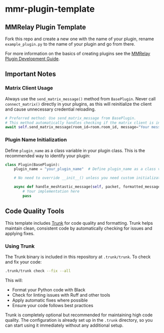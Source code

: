 # mmr-plugin-template

## MMRelay Plugin Template

Fork this repo and create a new one with the name of your plugin, rename `example_plugin.py` to the name of your plugin and go from there.

For more information on the basics of creating plugins see the [MMRelay Plugin Development Guide](https://github.com/geoffwhittington/meshtastic-matrix-relay/wiki/Plugin-Development-Guide).

## Important Notes

### Matrix Client Usage

Always use the `send_matrix_message()` method from `BasePlugin`. Never call `connect_matrix()` directly in your plugins, as this will reinitialize the client and cause unnecessary credential reloading.

```python
# Preferred method: Use send_matrix_message from BasePlugin.
# This method automatically handles checking if the matrix client is initialized and logs an error if it's not available.
await self.send_matrix_message(room_id=room.room_id, message="Your message here")
```

### Plugin Name Initialization

Define `plugin_name` as a class variable in your plugin class. This is the recommended way to identify your plugin:

```python
class Plugin(BasePlugin):
    plugin_name = "your_plugin_name"  # Define plugin_name as a class variable

    # No need to override __init__() unless you need custom initialization

    async def handle_meshtastic_message(self, packet, formatted_message, longname, meshnet_name):
        # Your implementation here
        pass
```

## Code Quality Tools

This template includes [Trunk](https://trunk.io) for code quality and formatting. Trunk helps maintain clean, consistent code by automatically checking for issues and applying fixes.

### Using Trunk

The Trunk binary is included in this repository at `.trunk/trunk`. To check and fix your code:

```bash
.trunk/trunk check --fix --all
```

This will:
- Format your Python code with Black
- Check for linting issues with Ruff and other tools
- Apply automatic fixes where possible
- Ensure your code follows best practices

Trunk is completely optional but recommended for maintaining high code quality. The configuration is already set up in the `.trunk` directory, so you can start using it immediately without any additional setup.
